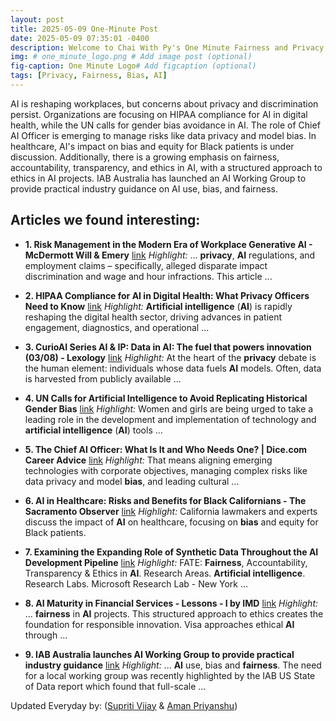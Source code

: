 ```yaml
---
layout: post
title: 2025-05-09 One-Minute Post
date: 2025-05-09 07:35:01 -0400
description: Welcome to Chai With Py's One Minute Fairness and Privacy, which aims to provide you the current happenings in the world of Fairness, Privacy, and AI.
img: # one_minute_logo.png # Add image post (optional)
fig-caption: One Minute Logo# Add figcaption (optional)
tags: [Privacy, Fairness, Bias, AI]
---
```


AI is reshaping workplaces, but concerns about privacy and discrimination persist. Organizations are focusing on HIPAA compliance for AI in digital health, while the UN calls for gender bias avoidance in AI. The role of Chief AI Officer is emerging to manage risks like data privacy and model bias. In healthcare, AI's impact on bias and equity for Black patients is under discussion. Additionally, there is a growing emphasis on fairness, accountability, transparency, and ethics in AI, with a structured approach to ethics in AI projects. IAB Australia has launched an AI Working Group to provide practical industry guidance on AI use, bias, and fairness.

## Articles we found interesting:

- **1. Risk Management in the Modern Era of Workplace Generative <b>AI</b> - McDermott Will &amp; Emery** [link](https://www.mwe.com/insights/risk-management-in-the-modern-era-of-workplace-generative-ai/)
_Highlight:_ ... <b>privacy</b>, <b>AI</b> regulations, and employment claims – specifically, alleged disparate impact discrimination and wage and hour infractions. This article&nbsp;...

- **2. HIPAA Compliance for <b>AI</b> in Digital Health: What <b>Privacy</b> Officers Need to Know** [link](https://www.foley.com/insights/publications/2025/05/hipaa-compliance-ai-digital-health-privacy-officers-need-know/)
_Highlight:_ <b>Artificial intelligence</b> (<b>AI</b>) is rapidly reshaping the digital health sector, driving advances in patient engagement, diagnostics, and operational&nbsp;...

- **3. CurioAI Series <b>AI</b> &amp; IP: Data in <b>AI</b>: The fuel that powers innovation (03/08) - Lexology** [link](https://www.lexology.com/library/detail.aspx%3Fg%3D7cbdafdd-8d31-44f9-a0a2-ae2ffe780645)
_Highlight:_ At the heart of the <b>privacy</b> debate is the human element: individuals whose data fuels <b>AI</b> models. Often, data is harvested from publicly available&nbsp;...

- **4. UN Calls for <b>Artificial Intelligence</b> to Avoid Replicating Historical Gender <b>Bias</b>** [link](https://observervoice.com/un-calls-for-artificial-intelligence-to-avoid-replicating-historical-gender-bias-116259/)
_Highlight:_ Women and girls are being urged to take a leading role in the development and implementation of technology and <b>artificial intelligence</b> (<b>AI</b>) tools&nbsp;...

- **5. The Chief <b>AI</b> Officer: What Is It and Who Needs One? | Dice.com Career Advice** [link](https://www.dice.com/career-advice/the-chief-ai-officer-what-is-it-and-who-needs-one)
_Highlight:_ That means aligning emerging technologies with corporate objectives, managing complex risks like data privacy and model <b>bias</b>, and leading cultural&nbsp;...

- **6. <b>AI</b> in Healthcare: Risks and Benefits for Black Californians - The Sacramento Observer** [link](https://sacobserver.com/2025/05/ai-is-reshaping-black-healthcare-promise-peril-and-the-push-for-improved-results-in-california/)
_Highlight:_ California lawmakers and experts discuss the impact of <b>AI</b> on healthcare, focusing on <b>bias</b> and equity for Black patients.

- **7. Examining the Expanding Role of Synthetic Data Throughout the <b>AI</b> Development Pipeline** [link](https://www.microsoft.com/en-us/research/publication/examining-the-expanding-role-of-synthetic-data-throughout-the-ai-development-pipeline/)
_Highlight:_ FATE: <b>Fairness</b>, Accountability, Transparency &amp; Ethics in <b>AI</b>. Research Areas. <b>Artificial intelligence</b>. Research Labs. Microsoft Research Lab - New York&nbsp;...

- **8. <b>AI</b> Maturity in Financial Services - Lessons - I by IMD** [link](https://www.imd.org/ibyimd/artificial-intelligence/ai-maturity-in-financial-services/)
_Highlight:_ ... <b>fairness</b> in <b>AI</b> projects. This structured approach to ethics creates the foundation for responsible innovation. Visa approaches ethical <b>AI</b> through&nbsp;...

- **9. IAB Australia launches <b>AI</b> Working Group to provide practical industry guidance** [link](https://campaignbrief.com/iab-australia-launches-ai-working-group-to-provide-practical-industry-guidance/)
_Highlight:_ ... <b>AI</b> use, bias and <b>fairness</b>. The need for a local working group was recently highlighted by the IAB US State of Data report which found that full-scale&nbsp;...


Updated Everyday by: (<a href="https://supritivijay.github.io/">Supriti Vijay</a> & <a href="https://amanpriyanshu.github.io/">Aman Priyanshu</a>)
